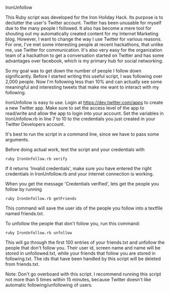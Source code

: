 IronUnfollow

This Ruby script was developed for the Iron Holiday Hack. Its purpose is to declutter the user's Twitter account. Twitter has been unusable for myself due to the many people I followed. It also has become a mere tool for shouting out my automatically created content for my Internet Marketing blog. However, I want to change the way I use Twitter for various reasons. For one, I've met some interesting people at recent hackathons, that unlike me, use Twitter for communication. It's also very easy for the organization team of a hackathon to get a conversation started on Twitter and has some advantages over facebook, which is my primary hub for social networking.

So my goal was to get down the number of people I follow down significantly. Before I started writing this useful script, I was following over 2,000 people. Now I'm following less than 10% and can actually see some meaningful and interesting tweets that make me want to interact with my following.

IronUnfollow is easy to use.
Login at https://dev.twitter.com/apps to create a new Twitter app.
Make sure to set the access level of the app to read/write and allow the app to login into your account.
Set the variables in IronUnfollow.rb in line 7 to 10 to the credentials you just created in your Twitter Developers account.

It's best to run the script in a command line, since we have to pass some arguments.

Before doing actual work, test the script and your credentials with

    ruby IronUnfollow.rb verify

If it returns 'Invalid credentials', make sure you have entered the right credentials in IronUnfollow.rb and your internet connection is working.

When you get the message 'Credentials verified', lets get the people you follow by running

    ruby IronUnfollow.rb getFriends

This command will save the user ids of the people you follow into a textfile named friends.txt.

To unfollow the people that don't follow you, run this command:

    ruby IronUnfollow.rb unfollow

This will go through the first 100 entries of your friends.txt and unfollow the people that don't follow you. Their user id, screen name and name will be stored in unfollowed.txt, while your friends that follow you are stored in following.txt. The ids that have been handled by this script will be deleted from friends.txt.

Note: Don't go overboard with this script. I recommend running this script not more than 5 times within 15 minutes, because Twitter doesn't like automatic following/unfollowing of users.

